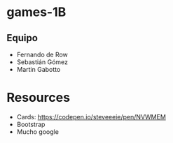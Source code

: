 # games-1B

## Equipo

- Fernando de Row
- Sebastián Gómez
- Martin Gabotto


# Resources
- Cards: https://codepen.io/steveeeie/pen/NVWMEM
- Bootstrap
- Mucho google